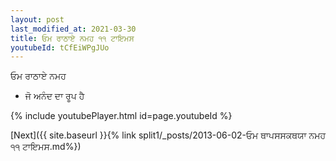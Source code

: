 ```yaml
---
layout: post
last_modified_at: 2021-03-30
title: ਓਮ ਰਾਠਾਏ ਨਮਹ ੧੧ ਟਾਇਮਸ
youtubeId: tCfEiWPgJUo
---
```

 
 
 ਓਮ ਰਾਠਾਏ ਨਮਹ  
 
 -  ਜੋ ਅਨੰਦ ਦਾ ਰੂਪ ਹੈ 
 
  
 
  
 
 
 
 
 
 


{% include youtubePlayer.html id=page.youtubeId %}
 
[Next]({{ site.baseurl }}{% link  split1/_posts/2013-06-02-ਓਮ ਥਾਪਸਸਕਥਯਾ ਨਮਹ ੧੧ ਟਾਇਮਸ.md%})
 
